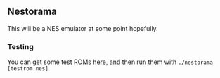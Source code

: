 ## Nestorama
This will be a NES emulator at some point hopefully.

### Testing
You can get some test ROMs
[here](http://wiki.nesdev.com/w/index.php/Emulator_tests), and then
run them with `./nestorama [testrom.nes]`
